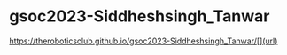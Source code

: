 # gsoc2023-Siddheshsingh_Tanwar

https://theroboticsclub.github.io/gsoc2023-Siddheshsingh_Tanwar/[](url)
